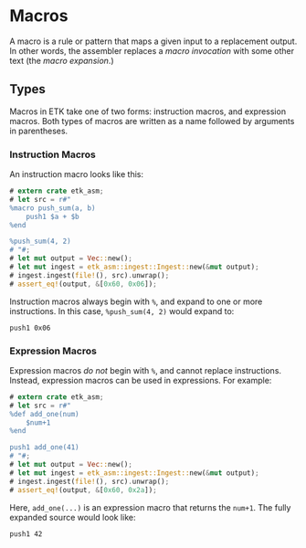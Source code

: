 # Macros

A macro is a rule or pattern that maps a given input to a replacement output. In other words, the assembler replaces a _macro invocation_ with some other text (the _macro expansion_.)

## Types

Macros in ETK take one of two forms: instruction macros, and expression macros. Both types of macros are written as a name followed by arguments in parentheses.

### Instruction Macros

An instruction macro looks like this:

```rust
# extern crate etk_asm;
# let src = r#"
%macro push_sum(a, b)
    push1 $a + $b
%end

%push_sum(4, 2)
# "#;
# let mut output = Vec::new();
# let mut ingest = etk_asm::ingest::Ingest::new(&mut output);
# ingest.ingest(file!(), src).unwrap();
# assert_eq!(output, &[0x60, 0x06]);
```

Instruction macros always begin with `%`, and expand to one or more instructions. In this case, `%push_sum(4, 2)` would expand to:

```ignore
push1 0x06
```

### Expression Macros

Expression macros _do not_ begin with `%`, and cannot replace instructions. Instead, expression macros can be used in expressions. For example:

```rust
# extern crate etk_asm;
# let src = r#"
%def add_one(num)
    $num+1
%end

push1 add_one(41)
# "#;
# let mut output = Vec::new();
# let mut ingest = etk_asm::ingest::Ingest::new(&mut output);
# ingest.ingest(file!(), src).unwrap();
# assert_eq!(output, &[0x60, 0x2a]);
```

Here, `add_one(...)` is an expression macro that returns the `num+1`. The fully expanded source would look like:

```ignore
push1 42
```

